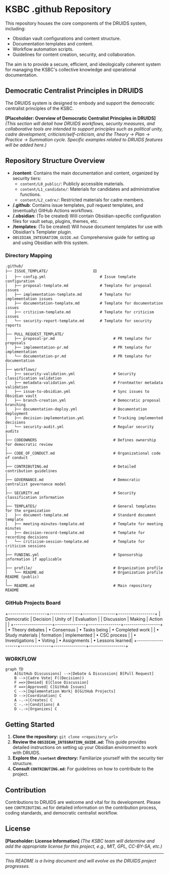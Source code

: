 # KSBC .github Repository

This repository houses the core components of the DRUIDS system, including:
- Obsidian vault configurations and content structure.
- Documentation templates and content.
- Workflow automation scripts.
- Guidelines for content creation, security, and collaboration.

The aim is to provide a secure, efficient, and ideologically coherent system for managing the KSBC's collective knowledge and operational documentation.

## Democratic Centralist Principles in DRUIDS

The DRUIDS system is designed to embody and support the democratic centralist principles of the KSBC.

**[Placeholder: Overview of Democratic Centralist Principles in DRUIDS]**
*(This section will detail how DRUIDS workflows, security measures, and collaborative tools are intended to support principles such as political unity, cadre development, criticism/self-criticism, and the Theory -> Plan -> Practice -> Summation cycle. Specific examples related to DRUIDS features will be added here.)*

## Repository Structure Overview

- **/content**: Contains the main documentation and content, organized by security tiers:
    - `content/L0_public/`: Publicly accessible materials.
    - `content/L1_candidate/`: Materials for candidates and administrative functions.
    - `content/L2_cadre/`: Restricted materials for cadre members.
- **/.github**: Contains issue templates, pull request templates, and (eventually) GitHub Actions workflows.
- **/.obsidian**: (To be created) Will contain Obsidian-specific configuration files for vault setup, plugins, themes, etc.
- **/templates**: (To be created) Will house document templates for use with Obsidian's Templater plugin.
- `OBSIDIAN_INTEGRATION_GUIDE.md`: Comprehensive guide for setting up and using Obsidian with this system.

### Directory Mapping

```text
.github/
├── ISSUE_TEMPLATE/                    🟨
│   ├── config.yml                        # Issue template configuration
│   ├── proposal-template.md              # Template for proposal issues
│   ├── implementation-template.md        # Template for implementation issues
│   ├── documentation-template.md         # Template for documentation issues
│   ├── criticism-template.md             # Template for criticism issues
│   └── security-report-template.md       # Template for security reports
│
├── PULL_REQUEST_TEMPLATE/
│   ├── proposal-pr.md                          # PR template for proposals
│   ├── implementation-pr.md                    # PR template for implementation
│   └── documentation-pr.md                     # PR template for documentation
│
├── workflows/
│   ├── security-validation.yml                 # Security classification validation
│   ├── metadata-validation.yml                 # Frontmatter metadata validation
│   ├── issue-to-obsidian.yml                   # Sync issues to Obsidian vault
│   ├── branch-creation.yml                     # Democratic proposal branching
│   ├── documentation-deploy.yml                # Documentation deployment
│   ├── decision-implementation.yml             # Tracking implemented decisions
│   └── security-audit.yml                      # Regular security audits
│
├── CODEOWNERS                                  # Defines ownership for democratic review
│
├── CODE_OF_CONDUCT.md                          # Organizational code of conduct
│
├── CONTRIBUTING.md                             # Detailed contribution guidelines
│
├── GOVERNANCE.md                               # Democratic centralist governance model
│
├── SECURITY.md                                 # Security classification information
│
├── TEMPLATES/                                  # General templates for the organization
│   ├── document-template.md                    # Standard document template
│   ├── meeting-minutes-template.md             # Template for meeting minutes
│   ├── decision-record-template.md             # Template for recording decisions
│   └── criticism-session-template.md           # Template for criticism sessions
│
├── FUNDING.yml                                 # Sponsorship information if applicable
│
├── profile/                                    # Organization profile
│   └── README.md                               # Organization profile README (public)
│
└── README.md                                   # Main repository README
```

### GitHub Projects Board

+-------------------+---------------+----------------+------------------+
| Democratic        | Decision      | Unity of       | Evaluation       |
| Discussion        | Making        | Action         |                  |
+-------------------+---------------+----------------+------------------+
| • Theory debates  | • Consensus   | • Tasks being  | • Completed work |
| • Study materials | formation     | implemented    | • CSC process    |
| • Investigations  | • Voting      | • Assignments  | • Lessons learned|
+-------------------+---------------+----------------+------------------+

### WORKFLOW

```mermaid
graph TD
    A[GitHub Discussions] -->|Debate & Discussion| B[Pull Request]
    B -->|Cadre Vote| F((Decision))
    F ==>|Denied| E[Close Discussion]
    F ==>|Approved| C[GitHub Issues]
    C -->|Implementation Work| D[GitHub Projects]
    D -->|Coordination| C
    A -.->|Creates| C
    C -.->|Conditions| A
    D -.->|Organizes| C
```

## Getting Started

1.  **Clone the repository:** `git clone <repository_url>`
2.  **Review the `OBSIDIAN_INTEGRATION_GUIDE.md`:** This guide provides detailed instructions on setting up your Obsidian environment to work with DRUIDS.
3.  **Explore the `/content` directory:** Familiarize yourself with the security tier structure.
4.  **Consult `CONTRIBUTING.md`:** For guidelines on how to contribute to the project.

## Contribution

Contributions to DRUIDS are welcome and vital for its development. Please see `CONTRIBUTING.md` for detailed information on the contribution process, coding standards, and democratic centralist workflow.

## License

**[Placeholder: License Information]**
*(The KSBC team will determine and add the appropriate license for this project, e.g., MIT, GPL, CC-BY-SA, etc.)*

---

*This README is a living document and will evolve as the DRUIDS project progresses.*